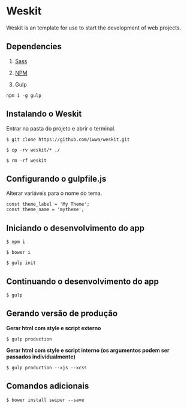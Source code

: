 # Weskit

Weskit is an template for use to start the development of web projects.

## Dependencies

1. [Sass](http://sass-lang.com/install)

2. [NPM](https://nodejs.org/en/)

3. Gulp

```
npm i -g gulp
```

## Instalando o Weskit
Entrar na pasta do projeto e abrir o terminal.

```
$ git clone https://github.com/iwwa/weskit.git
```

```
$ cp -rv weskit/* ./
```

```
$ rm -rf weskit
```

## Configurando o gulpfile.js

Alterar variáveis para o nome do tema.

```
const theme_label = 'My Theme';
const theme_name = 'mytheme';
```

## Iniciando o desenvolvimento do app

```
$ npm i
```

```
$ bower i
```

```
$ gulp init
```

## Continuando o desenvolvimento do app

```
$ gulp
```

## Gerando versão de produção

**Gerar html com style e script externo**

```
$ gulp production
```

**Gerar html com style e script interno (os argumentos podem ser passados individualmente)**

```
$ gulp production --xjs --xcss
```

## Comandos adicionais

```
$ bower install swiper --save
```
